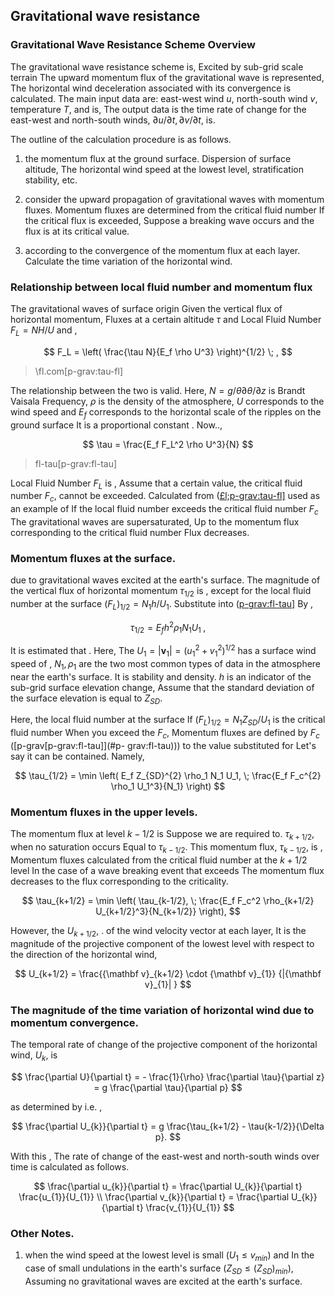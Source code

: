 ## Gravitational wave resistance

### Gravitational Wave Resistance Scheme Overview

The gravitational wave resistance scheme is,
Excited by sub-grid scale terrain
The upward momentum flux of the gravitational wave is represented,
The horizontal wind deceleration associated with its convergence is calculated.
The main input data are: east-west wind $u$, north-south wind $v$, temperature $T$, and is,
The output data is the time rate of change for the east-west and north-south winds,
$\partial u/\partial t, \partial v/\partial t$, is.

The outline of the calculation procedure is as follows.

1. the momentum flux at the ground surface.
 Dispersion of surface altitude,
 The horizontal wind speed at the lowest level, stratification stability, etc.

2. consider the upward propagation of gravitational waves with momentum fluxes.
 Momentum fluxes are determined from the critical fluid number
 If the critical flux is exceeded,
 Suppose a breaking wave occurs and the flux is at its critical value.

3. according to the convergence of the momentum flux at each layer.
 Calculate the time variation of the horizontal wind.

### Relationship between local fluid number and momentum flux

The gravitational waves of surface origin
Given the vertical flux of horizontal momentum,
Fluxes at a certain altitude $\tau$ and
Local Fluid Number $F_L = NH/U$ and ,

$$
   F_L = \left(
            \frac{\tau N}{E_f \rho U^3}
           \right)^{1/2} \; ,
$$

> <span id="p-grav:tau-fl" label="p-grav :tau-fl">\\fl.com[p-grav:tau-fl]</span>

The relationship between the two is valid.
Here, $N = g/\theta \partial \theta/\partial z$ is
Brandt Vaisala Frequency,
$\rho$ is the density of the atmosphere,
$U$ corresponds to the wind speed and $E_f$ corresponds to the horizontal scale of the ripples on the ground surface
It is a proportional constant .
Now..,

$$
  \tau = \frac{E_f F_L^2 \rho U^3}{N}
$$

> <span id="p-grav:fl-tau" label="p-grav :fl-tau">fl-tau\[p-grav:fl-tau]</span>

Local Fluid Number $F_L$ is ,
Assume that a certain value, the critical fluid number $F_{c}$, cannot be exceeded.
Calculated from ([£l;p-grav:tau-fl\]](#p-grav:tau-fl) used as an example of
If the local fluid number exceeds the critical fluid number $F_{c}$
The gravitational waves are supersaturated,
Up to the momentum flux corresponding to the critical fluid number
Flux decreases.

### Momentum fluxes at the surface.

due to gravitational waves excited at the earth's surface.
The magnitude of the vertical flux of horizontal momentum $\tau_{1/2}$ is ,
except for the local fluid number at the surface
$(F_L)_{1/2} = N_1 h/U_1$.
Substitute into ([p-grav:fl-tau\]](#p-grav:fl-tau) By ,

$$
  \tau_{1/2} = E_f h^2 \rho_1 N_1 U_1 \; ,
$$


It is estimated that .
Here,
The $U_1 = |{\mathbf v}_1| = (u_1^2 + v_1^2)^{1/2}$ has a surface wind speed of ,
$N_1, \rho_1$ are the two most common types of data in the atmosphere near the earth's surface.
It is stability and density.
$h$ is an indicator of the sub-grid surface elevation change,
Assume that the standard deviation of the surface elevation is equal to $Z_{SD}$.

Here, the local fluid number at the surface
If $(F_L)_{1/2} = N_1 Z_{SD}/U_1$ is the critical fluid number
When you exceed the $F_c$,
Momentum fluxes are defined by $F_c$ ([p-grav[p-grav:fl-tau\]](#p- grav:fl-tau))) to the value substituted for
Let's say it can be contained.
Namely,

$$
  \tau_{1/2} = \min \left(
                   E_f Z_{SD}^{2} \rho_1 N_1 U_1, \; 
                  \frac{E_f F_c^{2} \rho_1 U_1^3}{N_1}
               \right)
$$


### Momentum fluxes in the upper levels.

The momentum flux at level $k-1/2$ is
Suppose we are required to.
$\tau_{k+1/2}$, when no saturation occurs
Equal to $\tau_{k-1/2}$.
This momentum flux, $\tau_{k-1/2}$, is ,
Momentum fluxes calculated from the critical fluid number at the $k+1/2$ level
In the case of a wave breaking event that exceeds
The momentum flux decreases to the flux corresponding to the criticality.

$$
  \tau_{k+1/2} = \min \left( 
               \tau_{k-1/2}, \;
               \frac{E_f F_c^2 \rho_{k+1/2} U_{k+1/2}^3}{N_{k+1/2}}
                      \right),
$$


However, the $U_{k+1/2}$,
. of the wind velocity vector at each layer,
It is the magnitude of the projective component of the lowest level with respect to the direction of the horizontal wind,

$$
  U_{k+1/2} = \frac{{\mathbf v}_{k+1/2} 
                      \cdot {\mathbf v}_{1}}
                   {|{\mathbf v}_{1}|       }
$$


### The magnitude of the time variation of horizontal wind due to momentum convergence.

The temporal rate of change of the projective component of the horizontal wind, $U_{k}$, is

$$
  \frac{\partial U}{\partial t} 
        = - \frac{1}{\rho} \frac{\partial \tau}{\partial z}
        = g  \frac{\partial \tau}{\partial p}
$$


as determined by i.e. ,

$$
  \frac{\partial U_{k}}{\partial t} 
        =  g  \frac{\tau_{k+1/2} - \tau{k-1/2}}{\Delta p}.
$$


With this ,
The rate of change of the east-west and north-south winds over time is calculated as follows.

$$
  \frac{\partial u_{k}}{\partial t}  = 
           \frac{\partial U_{k}}{\partial t} \frac{u_{1}}{U_{1}} \\
  \frac{\partial v_{k}}{\partial t}  = 
           \frac{\partial U_{k}}{\partial t} \frac{v_{1}}{U_{1}}
$$



### Other Notes.

1. when the wind speed at the lowest level is small ($U_{1} \le v_{min}$) and
 In the case of small undulations in the earth's surface ($Z_{SD} \le (Z_{SD})_{min}$),
 Assuming no gravitational waves are excited at the earth's surface.

